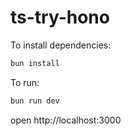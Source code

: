 # ts-try-hono

To install dependencies:

```sh
bun install
```

To run:

```sh
bun run dev
```

open http://localhost:3000
